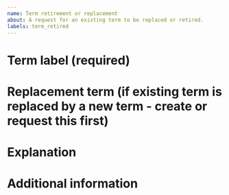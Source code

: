 ```yaml
---
name: Term retirement or replacement
about: A request for an existing term to be replaced or retired.
labels: term_retired
---
```

# Term label (required)

# Replacement term (if existing term is replaced by a new term - create or request this first)

# Explanation

# Additional information

